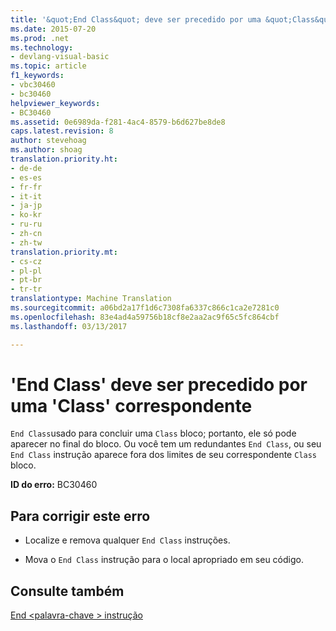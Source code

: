 ```yaml
---
title: '&quot;End Class&quot; deve ser precedido por uma &quot;Class&quot; correspondente | Documentos do Microsoft'
ms.date: 2015-07-20
ms.prod: .net
ms.technology:
- devlang-visual-basic
ms.topic: article
f1_keywords:
- vbc30460
- bc30460
helpviewer_keywords:
- BC30460
ms.assetid: 0e6989da-f281-4ac4-8579-b6d627be8de8
caps.latest.revision: 8
author: stevehoag
ms.author: shoag
translation.priority.ht:
- de-de
- es-es
- fr-fr
- it-it
- ja-jp
- ko-kr
- ru-ru
- zh-cn
- zh-tw
translation.priority.mt:
- cs-cz
- pl-pl
- pt-br
- tr-tr
translationtype: Machine Translation
ms.sourcegitcommit: a06bd2a17f1d6c7308fa6337c866c1ca2e7281c0
ms.openlocfilehash: 83e4ad4a59756b18cf8e2aa2ac9f65c5fc864cbf
ms.lasthandoff: 03/13/2017

---
```

# <a name="39end-class39-must-be-preceded-by-a-matching-39class39"></a>'End Class' deve ser precedido por uma 'Class' correspondente
`End Class`usado para concluir uma `Class` bloco; portanto, ele só pode aparecer no final do bloco. Ou você tem um redundantes `End Class`, ou seu `End Class` instrução aparece fora dos limites de seu correspondente `Class` bloco.  
  
 **ID do erro:** BC30460  
  
## <a name="to-correct-this-error"></a>Para corrigir este erro  
  
-   Localize e remova qualquer `End Class` instruções.  
  
-   Mova o `End Class` instrução para o local apropriado em seu código.  
  
## <a name="see-also"></a>Consulte também  
 [End \<palavra-chave > instrução](../../visual-basic/language-reference/statements/end-keyword-statement.md)

